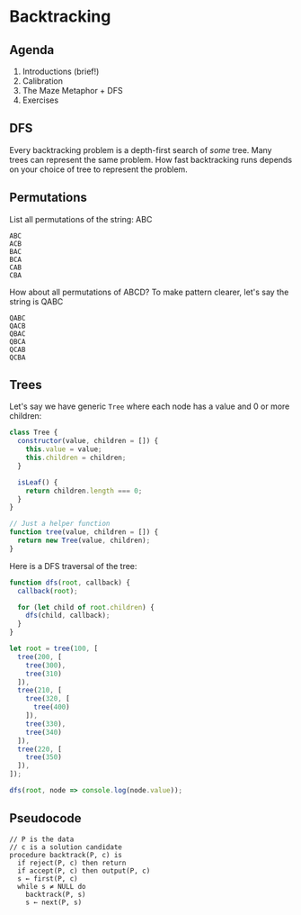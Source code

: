 # Backtracking

## Agenda

1. Introductions (brief!)
2. Calibration
3. The Maze Metaphor + DFS
4. Exercises

## DFS

Every backtracking problem is a depth-first search of *some* tree. Many trees can represent the same problem. How fast backtracking runs depends on your choice of tree to represent the problem.

## Permutations

List all permutations of the string: ABC

```text
ABC
ACB
BAC
BCA
CAB
CBA
```

How about all permutations of ABCD? To make pattern clearer, let's say the string is QABC

```text
QABC
QACB
QBAC
QBCA
QCAB
QCBA
```

## Trees

Let's say we have generic `Tree` where each node has a value and 0 or more children:

```js
class Tree {
  constructor(value, children = []) {
    this.value = value;
    this.children = children;
  }

  isLeaf() {
    return children.length === 0;
  }
}

// Just a helper function
function tree(value, children = []) {
  return new Tree(value, children);
}
```

Here is a DFS traversal of the tree:

```js
function dfs(root, callback) {
  callback(root);

  for (let child of root.children) {
    dfs(child, callback);
  }
}

let root = tree(100, [
  tree(200, [
    tree(300),
    tree(310)
  ]),
  tree(210, [
    tree(320, [
      tree(400)
    ]),
    tree(330),
    tree(340)
  ]),
  tree(220, [
    tree(350)
  ]),
]);

dfs(root, node => console.log(node.value));
```

## Pseudocode

```text
// P is the data
// c is a solution candidate
procedure backtrack(P, c) is
  if reject(P, c) then return
  if accept(P, c) then output(P, c)
  s ← first(P, c)
  while s ≠ NULL do
    backtrack(P, s)
    s ← next(P, s)
```
